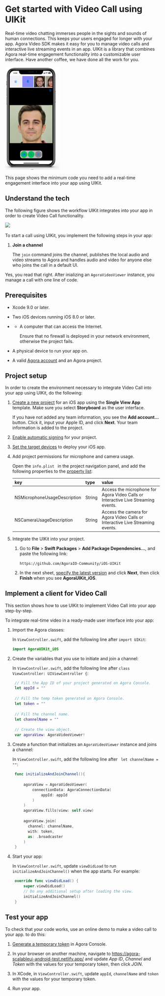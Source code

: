 
# Get started with Video Call using UIKit

Real-time video chatting immerses people in the sights and sounds of human connections. This keeps your users engaged for longer with your app. Agora Video SDK makes it easy for you to manage video calls and interactive live streaming events in an app. UIKit is a library that combines Agora real-time engagement functionality into a customizable user interface. Have another coffee, we have done all the work for you.

![](images/uikit-ui-ios.png)

This page shows the minimum code you need to add a real-time engagement interface into your app using UIKit.

## Understand the tech

The following figure shows the workflow UIKit integrates into your app in order to create Video Call functionality.

![](https://web-cdn.agora.io/docs-files/1629250175461)

To start a call using UIKit, you implement the following steps in your app:

1. **Join a channel**

   The `join` command joins the channel, publishes the local audio and video streams to Agora and handles audio and video for anyone else who joins the call in a default UI.


Yes, you read that right. After inializing an `AgoraVideoViewer` instance, you manage a call with one line of code. 


## Prerequisites

- Xcode 9.0 or later.
- Two iOS devices running iOS 8.0 or later.
- - A computer that can access the Internet.

    Ensure that no firewall is deployed in your network environment, otherwise the project fails.

- A physical device to run your app on.
- A valid [Agora account](https://docs.agora.io/en/Agora%20Platform/sign_in_and_sign_up) and an Agora project.


## Project setup

In order to create the environment necessary to integrate Video Call into your app using UIKit, do the following:


1. [Create a new project](https://help.apple.com/xcode/mac/current/#/dev07db0e578) for an iOS app using the **Single View App** template. Make sure you select **Storyboard** as the user interface.

   If you have not added any team information, you see the <b>Add account...</b> button. Click it, input your Apple ID, and click <b>Next</b>. Your team information is added to the project. 

2. [Enable automatic signing](https://help.apple.com/xcode/mac/current/#/dev23aab79b4) for your project.

3. [Set the target devices](https://help.apple.com/xcode/mac/current/#/deve69552ee5) to deploy your iOS app.

4. Add project permissions for microphone and camera usage.

   Open the `info.plist ` in the project navigation panel, and add the following properties to the [property list](https://help.apple.com/xcode/mac/current/#/dev3f399a2a6):

   | key                                  | type   | value                                                                                       |
      | :----------------------------------- | :----- | :------------------------------------------------------------------------------------------ |
   | NSMicrophoneUsageDescription | String | Access the microphone for Agora Video Calls or Interactive Live Streaming events.      |
   | NSCameraUsageDescription    | String | Access the camera for Agora Video Calls or Interactive Live Streaming events.                     |

5. Integrate the UIKit into your project.

   1. Go to **File** > **Swift Packages** > **Add Package Dependencies...**, and paste the following link:

      `https://github.com/AgoraIO-Community/iOS-UIKit`

   2. In the next sheet, [specify the latest version](https://help.apple.com/xcode/mac/current/#/devb83d64851) and click **Next**, then click **Finish** when you see **AgoraUIKit_iOS**. 

## Implement a client for Video Call

This section shows how to use UIKit to implement Video Call into your app step-by-step.

To integrate real-time video in a ready-made user interface into your app:

1. Import the Agora classes:

   In `ViewController.swift`, add the following line after `import UIKit`:
   ```swift
   import AgoraUIKit_iOS 
   ```
2. Create the variables that you use to initiate and join a channel:

    In `ViewController.swift`, add the following line after `class ViewController: UIViewController {`:
   ```swift
    // Fill the App ID of your project generated on Agora Console.
    let appId = ""

    // Fill the temp token generated on Agora Console.
    let token = ""

    // Fill the channel name.
    let channelName = ""
   
    // Create the view object.
    var agoraView: AgoraVideoViewer!

   ```

3. Create a function that initializes an `AgoraVideoViewer` instance and joins a channel: 
    
   In `ViewController.swift`, add the following line after ` let channelName = ""`:

   ```swift
    func initializeAndJoinChannel(){

        agoraView = AgoraVideoViewer(
            connectionData: AgoraConnectionData(
                appId: appId
            )
        )
        agoraView.fills(view: self.view)

        agoraView.join(
          channel: channelName,
          with: token,
          as: .broadcaster
        )
    }
   ```
   
4. Start your app:

   In `ViewController.swift`, update `viewDidLoad` to run  `initializeAndJoinChannel()` when the app starts. For example:
   ```swift
    override func viewDidLoad() {
        super.viewDidLoad()
        // Do any additional setup after loading the view.
        initializeAndJoinChannel()
    }
   ```

## Test your app

To check that your code works, use an online demo to make a video call to your app. to do this:

1. [Generate a temporary token](https://docs.agora.io/en/Agora%20Platform/get_appid_token?platform=All#generate-a-temporary-token) in Agora Console.

2. In your browser on another machine, navigate to https://agora-scalableui-android-test.netlify.app/ and update _App ID_, _Channel_ and _Token_ with the values for your temporary token, then click *JOIN*.

3. In XCode, in `ViewController.swift`, update `appId`, `channelName` and `token` with the values for your temporary token.

4. Run your app.
